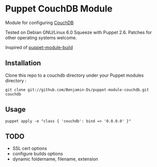 # Puppet CouchDB Module

Module for configuring [CouchDB](http://couchdb.apache.org/)

Tested on Debian GNU/Linux 6.0 Squeeze with Puppet 2.6. Patches for other operating systems welcome.

Inspired of [puppet-module-build](https://github.com/jfqd/puppet-module-build/)

## Installation

Clone this repo to a couchdb directory under your Puppet modules directory :

    git clone git://github.com/Benjamin-Ds/puppet-module-couchdb.git couchdb
    
## Usage

    puppet apply -e "class { 'couchdb': bind => '0.0.0.0' }"

## TODO

* SSL cert options
* configure builds options
* dynamic foldername, filename, extension



